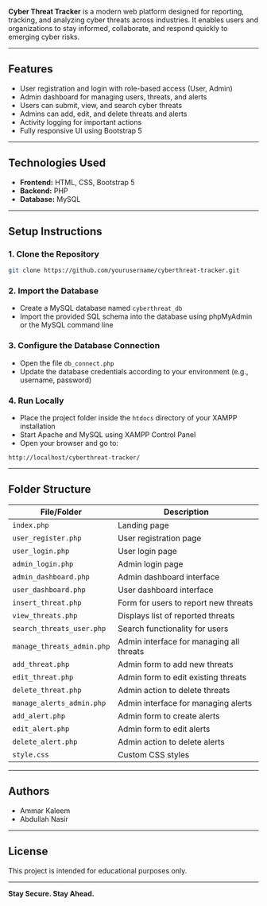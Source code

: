 

**Cyber Threat Tracker** is a modern web platform designed for reporting, tracking, and analyzing cyber threats across industries. It enables users and organizations to stay informed, collaborate, and respond quickly to emerging cyber risks.

---

## Features

- User registration and login with role-based access (User, Admin)
- Admin dashboard for managing users, threats, and alerts
- Users can submit, view, and search cyber threats
- Admins can add, edit, and delete threats and alerts
- Activity logging for important actions
- Fully responsive UI using Bootstrap 5

---

## Technologies Used

- **Frontend:** HTML, CSS, Bootstrap 5  
- **Backend:** PHP  
- **Database:** MySQL

---

## Setup Instructions

### 1. Clone the Repository

```bash
git clone https://github.com/yourusername/cyberthreat-tracker.git
```

### 2. Import the Database

- Create a MySQL database named `cyberthreat_db`
- Import the provided SQL schema into the database using phpMyAdmin or the MySQL command line

### 3. Configure the Database Connection

- Open the file `db_connect.php`
- Update the database credentials according to your environment (e.g., username, password)

### 4. Run Locally

- Place the project folder inside the `htdocs` directory of your XAMPP installation
- Start Apache and MySQL using XAMPP Control Panel
- Open your browser and go to:

```url
http://localhost/cyberthreat-tracker/
```

---

## Folder Structure

| File/Folder                | Description                                |
|---------------------------|--------------------------------------------|
| `index.php`               | Landing page                               |
| `user_register.php`       | User registration page                     |
| `user_login.php`          | User login page                            |
| `admin_login.php`         | Admin login page                           |
| `admin_dashboard.php`     | Admin dashboard interface                  |
| `user_dashboard.php`      | User dashboard interface                   |
| `insert_threat.php`       | Form for users to report new threats       |
| `view_threats.php`        | Displays list of reported threats          |
| `search_threats_user.php` | Search functionality for users             |
| `manage_threats_admin.php`| Admin interface for managing all threats   |
| `add_threat.php`          | Admin form to add new threats              |
| `edit_threat.php`         | Admin form to edit existing threats        |
| `delete_threat.php`       | Admin action to delete threats             |
| `manage_alerts_admin.php` | Admin interface for managing alerts        |
| `add_alert.php`           | Admin form to create alerts                |
| `edit_alert.php`          | Admin form to edit alerts                  |
| `delete_alert.php`        | Admin action to delete alerts              |
| `style.css`               | Custom CSS styles                          |

---

## Authors

- Ammar Kaleem  
- Abdullah Nasir

---

## License

This project is intended for educational purposes only.

---

**Stay Secure. Stay Ahead.**
